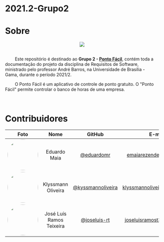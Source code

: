 # 2021.2-Grupo2
# Sobre

<div align="center">
  <img src="https://github.com/Requisitos-de-Software/2021.2-Grupo02/blob/master/docs/assets/logos/ponto_facil.png" />
</div>

<br />

&emsp;&emsp; Este repositório é destinado ao **Grupo 2 - [Ponto Fácil](https://sites.google.com/view/pontofacil)**, contém toda a documentação do projeto da disciplina de Requisitos de Software, ministrado pelo professor André Barros, na Universidade de Brasília - Gama, durante o período 2021/2.

&emsp;&emsp; O Ponto Fácil é um aplicativo de controle de ponto  gratuito. O "Ponto Fácil" permite controlar o banco de horas de uma empresa.

<br/>

# Contribuidores

|Foto | Nome | GitHub | E-mail |
|:--:|:--:|:--:|:--:|
| <img width=100 style="border-radius:50%" src="https://github.com/Requisitos-de-Software/2021.2-Grupo02/blob/master/docs/assets/integrantes/eduardo.jpg"/> | Eduardo Maia | [@eduardomr][eduardo-github] | emaiarezende@gmail.com
| <img width=100 style="border-radius:50%" src="https://github.com/Requisitos-de-Software/2021.2-Grupo02/blob/master/docs/assets/integrantes/klyssmann.jpg"/> | Klyssmann Oliveira | [@kyssmannoliveira][klyssmann-github] | klyssmannoliveira@gmail.com
| <img width=100 style="border-radius:50%" src="https://github.com/Requisitos-de-Software/2021.2-Grupo02/blob/master/docs/assets/integrantes/joseluis.jpg"/> | José Luís Ramos Teixeira | [@joseluis-rt][jose-github] |  joseluisramost3@gmail.com


[eduardo-github]:https://github.com/eduardomr
[klyssmann-github]:https://github.com/kyssmannoliveira
[jose-github]:https://github.com/joseluis-rt
